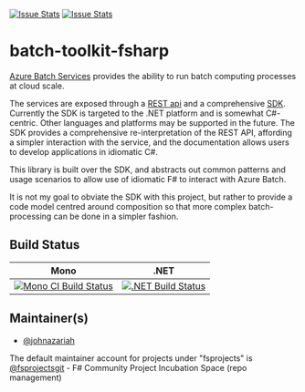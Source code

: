 [![Issue Stats](http://issuestats.com/github/johnazariah/batch-toolkit-fsharp/badge/issue)](http://issuestats.com/github/johnazariah/batch-toolkit-fsharp)
[![Issue Stats](http://issuestats.com/github/johnazariah/batch-toolkit-fsharp/badge/pr)](http://issuestats.com/github/johnazariah/batch-toolkit-fsharp)

# batch-toolkit-fsharp

[Azure Batch Services](https://azure.microsoft.com/en-us/services/batch/) provides the ability to run batch computing processes at cloud scale.

The services are exposed through a [REST api](https://msdn.microsoft.com/en-us/library/azure/dn820158.aspx) and a comprehensive [SDK](https://msdn.microsoft.com/en-us/library/azure/mt348682.aspx).
Currently the SDK is targeted to the .NET platform and is somewhat C#-centric. Other languages and platforms may be supported in the future. 
The SDK provides a comprehensive re-interpretation of the REST API, affording a simpler interaction with the service, and the documentation allows users to develop applications in idiomatic C#.

This library is built over the SDK, and abstracts out common patterns and usage scenarios to allow use of idiomatic F# to interact with Azure Batch.

It is not my goal to obviate the SDK with this project, but rather to provide a code model centred around composition so that more complex batch-processing can be done in a simpler fashion.

## Build Status

Mono | .NET
---- | ----
[![Mono CI Build Status](https://img.shields.io/travis/johnazariah/batch-toolkit/develop.svg)](https://travis-ci.org/johnazariah/batch-toolkit) | [![.NET Build Status](https://img.shields.io/appveyor/ci/johnazariah/batch-toolkit/develop.svg)](https://ci.appveyor.com/project/johnazariah/batch-toolkit)

## Maintainer(s)

- [@johnazariah](https://github.com/johnazariah)

The default maintainer account for projects under "fsprojects" is [@fsprojectsgit](https://github.com/fsprojectsgit) - F# Community Project Incubation Space (repo management)
